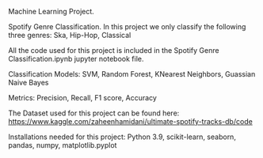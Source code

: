 Machine Learning Project.

Spotify Genre Classification. In this project we only classify the following three genres: Ska, Hip-Hop, Classical

All the code used for this project is included in the Spotify Genre Classification.ipynb jupyter notebook file.

Classification Models: SVM, Random Forest, KNearest Neighbors, Guassian Naive Bayes

Metrics: Precision, Recall, F1 score, Accuracy

The Dataset used for this project can be found here: https://www.kaggle.com/zaheenhamidani/ultimate-spotify-tracks-db/code

Installations needed for this project:  Python 3.9, scikit-learn, seaborn, pandas, numpy, matplotlib.pyplot
